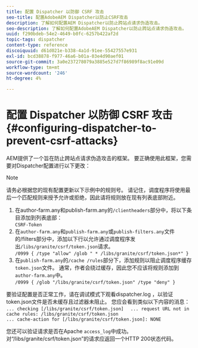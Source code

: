 ```yaml
---
title: 配置 Dispatcher 以防御 CSRF 攻击
seo-title: 配置AdobeAEM Dispatcher以防止CSRF攻击
description: 了解如何配置AEM Dispatcher以防止跨站点请求伪造攻击。
seo-description: 了解如何配置AdobeAEM Dispatcher以防止跨站点请求伪造攻击。
uuid: f290bdeb-54e2-4649-b0fc-6257b422af2d
topic-tags: dispatcher
content-type: reference
discoiquuid: d61d021e-b338-4a1d-91ee-55427557e931
exl-id: bcd38878-f977-46a6-b01a-03e4d90aef01
source-git-commit: 3a0e237278079a3885e527d7f86989f8ac91e09d
workflow-type: tm+mt
source-wordcount: '246'
ht-degree: 4%

---
```


# 配置 Dispatcher 以防御 CSRF 攻击{#configuring-dispatcher-to-prevent-csrf-attacks}

AEM提供了一个旨在防止跨站点请求伪造攻击的框架。 要正确使用此框架，您需要对Dispatcher配置进行以下更改：

>[!NOTE]
>
>请务必根据您的现有配置更新以下示例中的规则号。 请记住，调度程序将使用最后一个匹配规则来授予允许或拒绝，因此请将规则放在现有列表底部附近。

1. 在author-farm.any和publish-farm.any的`/clientheaders`部分中，将以下条目添加到列表底部：\
   `CSRF-Token`
1. 在`author-farm.any`和`publish-farm.any`或`publish-filters.any`文件的/filters部分中，添加以下行以允许通过调度程序发出`/libs/granite/csrf/token.json`请求。\
   `/0999 { /type "allow" /glob " * /libs/granite/csrf/token.json*" }`
1. 在`publish-farm.any`的`/cache /rules`部分下，添加规则以阻止调度程序缓存`token.json`文件。 通常，作者会绕过缓存，因此您不应该将规则添加到`author-farm.any`中。\
   `/0999 { /glob "/libs/granite/csrf/token.json" /type "deny" }`

要验证配置是否正常工作，请在调试模式下观看dispatcher.log ，以验证token.json文件是否未缓存且过滤器未阻止。 您应会看到类似以下内容的消息：\
`... checking [/libs/granite/csrf/token.json]  `
`... request URL not in cache rules: /libs/granite/csrf/token.json`\
`... cache-action for [/libs/granite/csrf/token.json]: NONE`

您还可以验证请求是否在Apache `access_log`中成功。 对“/libs/granite/csrf/token.json”的请求应返回一个HTTP 200状态代码。
